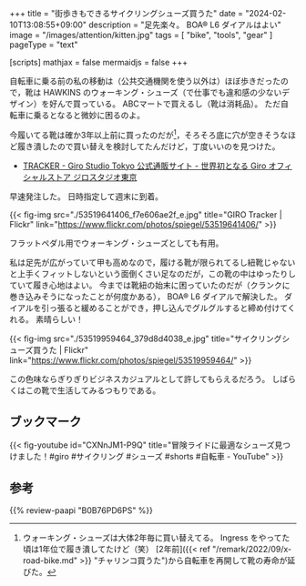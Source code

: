 +++
title = "街歩きもできるサイクリングシューズ買うた"
date =  "2024-02-10T13:08:55+09:00"
description = "足先楽々。 BOA® L6 ダイアルはよい"
image = "/images/attention/kitten.jpg"
tags = [ "bike", "tools", "gear" ]
pageType = "text"

[scripts]
  mathjax = false
  mermaidjs = false
+++

自転車に乗る前の私の移動は（公共交通機関を使う以外は）ほぼ歩きだったので，靴は HAWKINS のウォーキング・シューズ（で仕事でも違和感の少ないデザイン）を好んで買っている。
ABCマートで買えるし（靴は消耗品）。
ただ自転車に乗るとなると微妙に困るのよ。

今履いてる靴は確か3年以上前に買ったのだが[^s1]，そろそろ底に穴が空きそうなほど履き潰したので買い替えを検討してたんだけど，丁度いいのを見つけた。

[^s1]: ウォーキング・シューズは大体2年毎に買い替えてる。 Ingress をやってた頃は1年位で履き潰してたけど（笑） [2年前]({{< ref "/remark/2022/09/x-road-bike.md" >}} "チャリンコ買うた")から自転車を再開して靴の寿命が延びた。

- [TRACKER - Giro Studio Tokyo 公式通販サイト - 世界初となる Giro オフィシャルストア ジロスタジオ東京](https://www.e-girotokyo.com/?mode=grp&gid=2767242)

早速発注した。
日時指定して週末に到着。

{{< fig-img src="./53519641406_f7e606ae2f_e.jpg" title="GIRO Tracker | Flickr" link="https://www.flickr.com/photos/spiegel/53519641406/" >}}

フラットペダル用でウォーキング・シューズとしても有用。

私は足先が広がっていて甲も高めなので，履ける靴が限られてるし紐靴じゃないと上手くフィットしないという面倒くさい足なのだが，この靴の中はゆったりしていて履き心地はよい。
今までは靴紐の始末に困っていたのだが（クランクに巻き込みそうになったことが何度かある）， BOA® L6 ダイアルで解決した。
ダイアルを引っ張ると緩めることができ，押し込んでグルグルすると締め付けてくれる。
素晴らしい！

{{< fig-img src="./53519959464_379d8d4038_e.jpg" title="サイクリングシューズ買うた | Flickr" link="https://www.flickr.com/photos/spiegel/53519959464/" >}}

この色味ならぎりぎりビジネスカジュアルとして許してもらえるだろう。
しばらくはこの靴で生活してみるつもりである。

## ブックマーク

{{< fig-youtube id="CXNnJM1-P9Q" title="冒険ライドに最適なシューズ見つけました！#giro #サイクリング #シューズ #shorts #自転車 - YouTube" >}}

## 参考

{{% review-paapi "B0B76PD6PS" %}} <!-- サイクリング・シューズ GIRO Tracker -->
